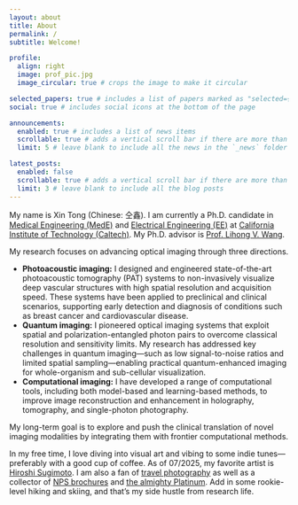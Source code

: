 ```yaml
---
layout: about
title: About
permalink: /
subtitle: Welcome!

profile:
  align: right
  image: prof_pic.jpg
  image_circular: true # crops the image to make it circular

selected_papers: true # includes a list of papers marked as "selected={true}"
social: true # includes social icons at the bottom of the page

announcements:
  enabled: true # includes a list of news items
  scrollable: true # adds a vertical scroll bar if there are more than 3 news items
  limit: 5 # leave blank to include all the news in the `_news` folder

latest_posts:
  enabled: false
  scrollable: true # adds a vertical scroll bar if there are more than 3 new posts items
  limit: 3 # leave blank to include all the blog posts
---
```


My name is Xin Tong (Chinese: 仝鑫). I am currently a Ph.D. candidate in <a href="https://mede.caltech.edu/">Medical Engineering (MedE)</a> and <a href="https://www.ee.caltech.edu/">Electrical Engineering (EE)</a> at <a href="https://www.caltech.edu/">California Institute of Technology (Caltech)</a>. My Ph.D. advisor is <a href="https://scholar.google.com/citations?user=Kb_VdA8AAAAJ">Prof. Lihong V. Wang</a>.

My research focuses on advancing optical imaging through three directions.
<ul>
  <li><b>Photoacoustic imaging:</b> I designed and engineered state-of-the-art photoacoustic tomography (PAT) systems to non-invasively visualize deep vascular structures with high spatial resolution and acquisition speed. These systems have been applied to preclinical and clinical scenarios, supporting early detection and diagnosis of conditions such as breast cancer and cardiovascular disease.</li>
  <li><b>Quantum imaging:</b> I pioneered optical imaging systems that exploit spatial and polarization-entangled photon pairs to overcome classical resolution and sensitivity limits. My research has addressed key challenges in quantum imaging—such as low signal-to-noise ratios and limited spatial sampling—enabling practical quantum-enhanced imaging for whole-organism and sub-cellular visualization.</li>
  <li><b>Computational imaging:</b> I have developed a range of computational tools, including both model-based and learning-based methods, to improve image reconstruction and enhancement in holography, tomography, and single-photon photography.</li>
</ul>

My long-term goal is to explore and push the clinical translation of novel imaging modalities by integrating them with frontier computational methods.

In my free time, I love diving into visual art and vibing to some indie tunes—preferably with a good cup of coffee. As of 07/2025, my favorite artist is <a href="https://www.sugimotohiroshi.com/">Hiroshi Sugimoto</a>. I am also a fan of <a href="https://xintong-barry.github.io/photography/">travel photography</a> as well as a collector of <a href="https://npshistory.com/brochures/">NPS brochures</a> and <a href="https://www.reddit.com/r/Trophies/">the almighty Platinum</a>. Add in some rookie-level hiking and skiing, and that’s my side hustle from research life.
